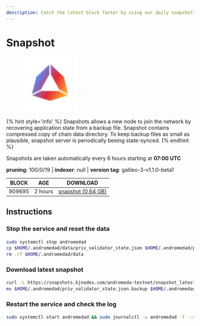 ```yaml
---
description: Catch the latest block faster by using our daily snapshots.
---
```


# Snapshot

<figure><img src="https://raw.githubusercontent.com/kj89/cosmos-images/main/logos/andromeda.png" width="150" alt=""><figcaption></figcaption></figure>

{% hint style='info' %}
Snapshots allows a new node to join the network by recovering application state from a backup file. 
Snapshot contains compressed copy of chain data directory. To keep backup files as small as plausible, 
snapshot server is periodically beeing state-synced.
{% endhint %}

Snapshots are taken automatically every 6 hours starting at **07:00 UTC**

**pruning**: 100/0/19 | **indexer**: null | **version tag**: galileo-3-v1.1.0-beta1

| BLOCK             | AGE             | DOWNLOAD                                                                                            |
| ----------------- | --------------- | --------------------------------------------------------------------------------------------------- |
| 909695 | 2 hours | [snapshot (0.64 GB)](https://snapshots.kjnodes.com/andromeda-testnet/snapshot\_latest.tar.lz4) |

## Instructions

### Stop the service and reset the data

```bash
sudo systemctl stop andromedad
cp $HOME/.andromedad/data/priv_validator_state.json $HOME/.andromedad/priv_validator_state.json.backup
rm -rf $HOME/.andromedad/data
```

### Download latest snapshot

```bash
curl -L https://snapshots.kjnodes.com/andromeda-testnet/snapshot_latest.tar.lz4 | tar -Ilz4 -xf - -C $HOME/.andromedad
mv $HOME/.andromedad/priv_validator_state.json.backup $HOME/.andromedad/data/priv_validator_state.json
```

### Restart the service and check the log

```bash
sudo systemctl start andromedad && sudo journalctl -u andromedad -f --no-hostname -o cat
```
